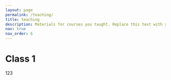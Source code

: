 ```yaml
---
layout: page
permalink: /teaching/
title: teaching
description: Materials for courses you taught. Replace this text with your description.
nav: true
nav_order: 6
---
```


# Class 1

123

